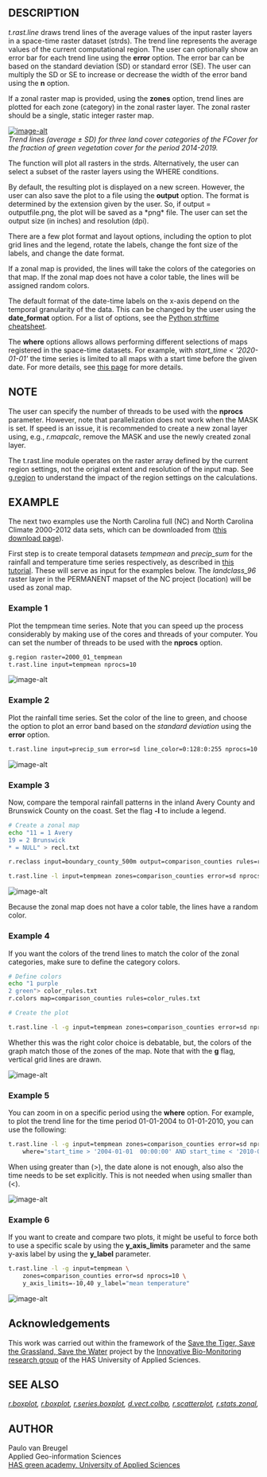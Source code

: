 ## DESCRIPTION

*t.rast.line* draws trend lines of the average values of the input
raster layers in a space-time raster dataset (strds). The trend line
represents the average values of the current computational region. The
user can optionally show an error bar for each trend line using the
**error** option. The error bar can be based on the standard deviation
(SD) or standard error (SE). The user can multiply the SD or SE to
increase or decrease the width of the error band using the **n** option.

If a zonal raster map is provided, using the **zones** option, trend
lines are plotted for each zone (category) in the zonal raster layer.
The zonal raster should be a single, static integer raster map.

[![image-alt](t_rast_line_07.png)](t_rast_line_07.png)  
*Trend lines (average ± SD) for three land cover categories of the
FCover for the fraction of green vegetation cover for the period
2014-2019.*

The function will plot all rasters in the strds. Alternatively, the user
can select a subset of the raster layers using the WHERE conditions.

By default, the resulting plot is displayed on a new screen. However,
the user can also save the plot to a file using the **output** option.
The format is determined by the extension given by the user. So, if
output = outputfile.png, the plot will be saved as a \*png\* file. The
user can set the output size (in inches) and resolution (dpi).

There are a few plot format and layout options, including the option to
plot grid lines and the legend, rotate the labels, change the font size
of the labels, and change the date format.

If a zonal map is provided, the lines will take the colors of the
categories on that map. If the zonal map does not have a color table,
the lines will be assigned random colors.

The default format of the date-time labels on the x-axis depend on the
temporal granularity of the data. This can be changed by the user using
the **date\_format** option. For a list of options, see the [Python
strftime cheatsheet](https://strftime.org/).

The **where** options allows allows performing different selections of
maps registered in the space-time datasets. For example, with
*start\_time \< '2020-01-01'* the time series is limited to all maps
with a start time before the given date. For more details, see [this
page](https://grass.osgeo.org/grass83/manuals/temporalintro.html#modules-to-process-space-time-raster-datasets)
for more details.

## NOTE

The user can specify the number of threads to be used with the
**nprocs** parameter. However, note that parallelization does not work
when the MASK is set. If speed is an issue, it is recommended to create
a new zonal layer using, e.g., *r.mapcalc*, remove the MASK and use the
newly created zonal layer.

The t.rast.line module operates on the raster array defined by the
current region settings, not the original extent and resolution of the
input map. See
[g.region](https://grass.osgeo.org/grass-stable/manuals/r.univar.html)
to understand the impact of the region settings on the calculations.

## EXAMPLE

The next two examples use the North Carolina full (NC) and North
Carolina Climate 2000-2012 data sets, which can be downloaded from
([this download
page](https://grass.osgeo.org/download/data/#NorthCarolinaDataset)).

First step is to create temporal datasets *tempmean* and *precip\_sum*
for the rainfall and temperature time series respectively, as described
in [this
tutorial](https://ncsu-geoforall-lab.github.io/grass-temporal-workshop).
These will serve as input for the examples below. The *landclass\_96*
raster layer in the PERMANENT mapset of the NC project (location) will
be used as zonal map.

### Example 1

Plot the tempmean time series. Note that you can speed up the process
considerably by making use of the cores and threads of your computer.
You can set the number of threads to be used with the **nprocs** option.

```sh
g.region raster=2000_01_tempmean
t.rast.line input=tempmean nprocs=10
```

![image-alt](t_rast_line_01.png)

### Example 2

Plot the rainfall time series. Set the color of the line to green, and
choose the option to plot an error band based on the *standard
deviation* using the **error** option.

```sh
t.rast.line input=precip_sum error=sd line_color=0:128:0:255 nprocs=10
```

![image-alt](t_rast_line_02.png)

### Example 3

Now, compare the temporal rainfall patterns in the inland Avery County
and Brunswick County on the coast. Set the flag **-l** to include a
legend.

```sh
# Create a zonal map
echo "11 = 1 Avery
19 = 2 Brunswick
* = NULL" > recl.txt

r.reclass input=boundary_county_500m output=comparison_counties rules=recl.txt

t.rast.line -l input=tempmean zones=comparison_counties error=sd nprocs=10
```

![image-alt](t_rast_line_03.png)

Because the zonal map does not have a color table, the lines have a
random color.

### Example 4

If you want the colors of the trend lines to match the color of the
zonal categories, make sure to define the category colors.

```sh
# Define colors
echo "1 purple
2 green"> color_rules.txt
r.colors map=comparison_counties rules=color_rules.txt

# Create the plot

t.rast.line -l -g input=tempmean zones=comparison_counties error=sd nprocs=10
```

Whether this was the right color choice is debatable, but, the colors of
the graph match those of the zones of the map. Note that with the **g**
flag, vertical grid lines are drawn.

![image-alt](t_rast_line_04c.png)

### Example 5

You can zoom in on a specific period using the **where** option. For
example, to plot the trend line for the time period 01-01-2004 to
01-01-2010, you can use the following:

```sh
t.rast.line -l -g input=tempmean zones=comparison_counties error=sd nprocs=10 \
    where="start_time > '2004-01-01  00:00:00' AND start_time < '2010-01-01'"
```

When using greater than (\>), the date alone is not enough, also also
the time needs to be set explicitly. This is not needed when using
smaller than (\<).

![image-alt](t_rast_line_05.png)

### Example 6

If you want to create and compare two plots, it might be useful to force
both to use a specific scale by using the **y\_axis\_limits** parameter
and the same y-axis label by using the **y\_label** parameter.

```sh
t.rast.line -l -g input=tempmean \
    zones=comparison_counties error=sd nprocs=10 \
    y_axis_limits=-10,40 y_label="mean temperature"
```

![image-alt](t_rast_line_06.png)

## Acknowledgements

This work was carried out within the framework of the [Save the Tiger,
Save the Grassland, Save the Water](https://savethetiger.nl/) project by
the [Innovative Bio-Monitoring research
group](https://www.has.nl/en/has-research/research-groups/innovative-bio-monitoring-research-group)
of the HAS University of Applied Sciences.

## SEE ALSO

*[r.boxplot](https://grass.osgeo.org/grass-stable/manuals/addons/t.rast.boxplot.html),
[r.boxplot](https://grass.osgeo.org/grass-stable/manuals/addons/r.boxplot.html),
[r.series.boxplot](https://grass.osgeo.org/grass-stable/manuals/addons/r.series.boxplot.html),
[d.vect.colbp](https://grass.osgeo.org/grass-stable/manuals/addons/d.vect.colbp.html),
[r.scatterplot](https://grass.osgeo.org/grass-stable/manuals/addons/r.scatterplot.html),
[r.stats.zonal](https://grass.osgeo.org/grass-stable/manuals/r.stats.zonal.html),*

## AUTHOR

Paulo van Breugel  
Applied Geo-information Sciences  
[HAS green academy, University of Applied
Sciences](https://www.has.nl/)
